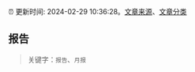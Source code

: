 :alarm_clock: 更新时间: 2024-02-29 10:36:28。[文章来源](/README.md)、[文章分类](/TAGS.md)

## 报告


> 关键字：`报告`、`月报`



